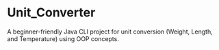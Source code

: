 # Unit_Converter
A beginner-friendly Java CLI project for unit conversion (Weight, Length, and Temperature) using OOP concepts.
